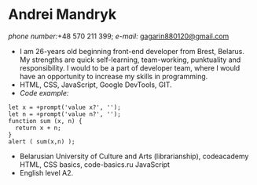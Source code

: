 # Andrei Mandryk

*phone number:*+48 570 211 399; _e-mail:_ [gagarin880120@gmail.com](mailto:gagarin880120@gmail.com) 

* I am 26-years old beginning front-end developer from Brest, Belarus. My strengths are quick self-learning, team-working, punktuality and responsibility. I would to be a part of developer team, where I would have an opportunity to increase my skills in programming.  
* HTML, CSS, JavaScript, Google DevTools, GIT.
* _Code example:_
```
let x = +prompt('value x?', '');
let n = +prompt('value n?', '');
function sum (x, n) {
  return x + n;
}
alert ( sum(x,n) );
```

* Belarusian University of Culture and Arts (librarianship), codeacademy HTML, CSS basics, code-basics.ru JavaScript
* English level A2.
